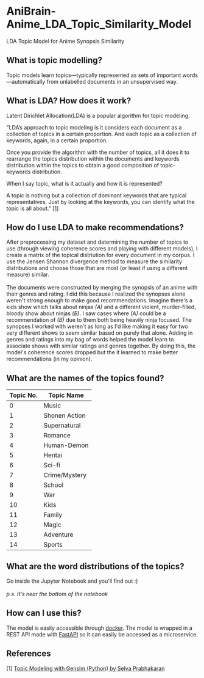 # AniBrain-Anime_LDA_Topic_Similarity_Model
LDA Topic Model for Anime Synopsis Similarity

## What is topic modelling?
Topic models learn topics—typically represented as sets of important words—automatically from unlabelled documents in an unsupervised way.

## What is LDA? How does it work?
Latent Dirichlet Allocation(LDA) is a popular algorithm for topic modeling.

"LDA’s approach to topic modeling is it considers each document as a collection of topics in a certain proportion. And each topic as a collection of keywords, again, in a certain proportion.

Once you provide the algorithm with the number of topics, all it does it to rearrange the topics distribution within the documents and keywords distribution within the topics to obtain a good composition of topic-keywords distribution.

When I say topic, what is it actually and how it is represented?

A topic is nothing but a collection of dominant keywords that are typical representatives. Just by looking at the keywords, you can identify what the topic is all about." [[1]](https://www.machinelearningplus.com/nlp/topic-modeling-gensim-python/#4whatdoesldado)

## How do I use LDA to make recommendations?
After preprocessing my dataset and determining the number of topics to use (through viewing coherence scores and playing with different models), I create a matrix of the topical distriution for every document in my corpus. I use the Jensen Shannon divergence method to measure the similarity distributions and choose those that are most (or least if using a different measure) similar.
<br/>
<br/>
The documents were constructed by merging the synopsis of an anime with their genres and rating. I did this because I realized the synopses alone weren't strong enough to make good recommendations. Imagine there's a kids show which talks about ninjas *(A)* and a different violent, murder-filled, bloody show about ninjas *(B)*. I saw cases where *(A)* could be a recommendation of *(B)* due to them both being heavily ninja focused. The synopses I worked with weren't as long as I'd like making it easy for two very different shows to seem similar based on purely that alone. Adding in genres and ratings into my bag of words helped the model learn to associate shows with similar ratings and genres together. By doing this, the model's coherence scores dropped but the it learned to make better recommendations (in my opinion).

## What are the names of the topics found?
Topic No. | Topic Name
--- | ---
0 | Music
1 | Shonen Action
2 | Supernatural
3 | Romance
4 | Human-Demon
5 | Hentai
6 | Sci-fi
7 | Crime/Mystery
8 | School
9 | War
10 | Kids
11 | Family
12 | Magic
13 | Adventure
14 | Sports

## What are the word distributions of the topics?
Go inside the Jupyter Notebook and you'll find out :) 
<br/>
<br/>
*p.s. It's near the bottom of the notebook*

## How can I use this?
The model is easily accessible through [docker](https://hub.docker.com/r/koji98/anibrain_anime_lda_topic_similarity_model). The model is wrapped in a 
REST API made with [FastAPI](https://fastapi.tiangolo.com/) so it can easily be accessed as a microservice.

## References 
[1] [Topic Modeling with Gensim (Python) by  Selva Prabhakaran](https://www.machinelearningplus.com/nlp/topic-modeling-gensim-python/#4whatdoesldado)
